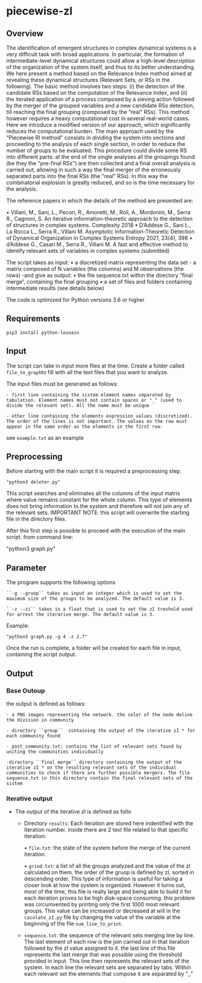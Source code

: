 # piecewise-zI

## Overview

The identification of emergent structures in complex dynamical systems is a very difficult task with broad applications. In particular, the formation of intermediate-level dynamical structures could allow a high-level description of the organization of the system itself, and thus to its better understanding.
We here present a method based on the Relevance Index method aimed at revealing these dynamical structures (Relevant Sets, or RSs in the following).
The basic method involves two steps: (i) the detection of the candidate RSs based on the computation of the Relevance Index, and (ii) the iterated application of a process composed by a sieving action followed by the merger of the grouped variables and a new candidate RSs detection, till reaching the final grouping (composed by the “real” RSs). 
This method however requires a heavy computational cost in several real-world cases. Here we introduce a modified version of our approach, which significantly reduces the computational burden. The main approach used by the “Piecewise RI method” consists in dividing the system into sections and proceeding to the analysis of each single section, in order to reduce the number of groups to be evaluated. This procedure could divide some RS into different parts: at the end of the single analyses all the groupings found (be they the "pre-final RSs") are then collected and a final overall analysis is carried out, allowing in such a way the final merger of the erroneously separated parts into the final RSs (the “real” RSs). In this way the combinatorial explosion is greatly reduced, and so is the time necessary for the analysis.

The reference papers in which the details of the method are presented are:

•	Villani, M., Sani, L., Pecori, R., Amoretti, M., Roli, A., Mordonini, M., Serra R., Cagnoni, S. An iterative information-theoretic approach to the detection of structures in complex systems. Complexity 2018
•	D’Addese G., Sani L., La Rocca L., Serra R., Villani M. Asymptotic Information-Theoretic Detection of Dynamical Organization in Complex Systems Entropy 2021, 23(4), 398
•	d’Addese G., Casari M., Serra R., Villani M. A fast and effective method to identify relevant sets of variables in complex systems (submitted)

The script takes as input:
•	a discretized matrix representing the data set - a matrix composed of N variables (the columns) and M observations (the rows) 
-and give as output:
•	the file sequence.txt within the directory “final merge”, containing the final grouping
•	a set of files and folders containing intermediate results (see details below)

The code is optimized for Python versions 3.6 or higher

## Requirements
```
pip3 install python-louvain
```

## Input
The script can take in input more files at the time. Create a folder called  ``file_to_graph``to fill with all the text files that you want to analyze.

The input files must be generated as follows:

	- first line containing the sistem element names separated by tabulation. Element names must not contain spaces or "_" (used to divide the relevant set). All the name must be unique

	- other line containing the elements expression values ​​(discretized). The order of the lines is not important. The values ​​on the row must appear in the same order as the elements in the first row.

see ``example.txt`` as an example

## Preprocessing

Before starting with the main script it is required a preprocessing step.
```
"python3 deleter.py"
```
This script searches and eliminates all the columns of the input matrix where value remains constant for the whole column. This type of elements does not bring information to the system and therefore will not join any of the relevant sets. IMPORTANT NOTE: this script will overwrite the starting file in the directory files.

After this first step is possible to proceed with the execution of the main script. from command line: 

"python3 graph.py"

## Parameter
The program supports the following options

	``-g --gruop`` takes as input an integer which is used to set the maximum size of the groups to be analyzed. The default value is 3.

	``-z --zi`` takes in a float that is used to set the zI treshold used for arrest the iterarive merge. The default value is 3.

Example:
```
"python3 graph.py -g 4 -z 2.7"
```
Once the run is complete, a folder will be created for each file in input, containing the script output.

## Output
### Base Outoup
the output is defined as follows:

	- a PNG images representing the network. the color of the node deline the division in community

	- directory ``group``  containing the output of the iterative zI * for each community found

	- post_community.txt: contains the list of relevant sets found by uniting the communities individually

	-directory ``final merge`` directory containing the output of the iterative zI * on the resulting relevant sets of the individual communities to check if there are further possible mergers. The file sequence.txt in this directory contain the final relevant sets of the sistem 

### Iterative output
 * The output of  the iterative zI is defined as follo

	- Directory ``results``: Each iteration are stored here indentified with the iteration number.  inside there are 2 text file related to that specific iteration:

		• ``file.txt``: the state of the system before the merge of the current iteration.

		• ``grind.txt``: a list of all the groups analyzed and the value of the zI calculated on them. the order of the gruop is defined by zI, sorted in descending order. This type of information is useful for taking a closer look at how the system is organized. However it turns out, most of the time, this file is really large and being able to build it for each iteration proves to be high disk-space consuming. this problem was circumvented by printing only the first 1000 most relevant groups. This value can be increased or decreased at will in the ``cacolate_zI.py`` file by changing the value of the variable at the beginning of the file ``num_line_to_print``.

	- ``sequence.txt``: the sequence of the relevant sets merging line by line. The last element of each row is the join carried out in that iteration followed by the zI value assigned to it. the last line of this file represents the last merge that was possible using the threshold provided in input. This line then represents the relevant sets of the system. In each line the relevant sets are separated by tabs. Within each relevant set the elements that compose it are separated by "_"


